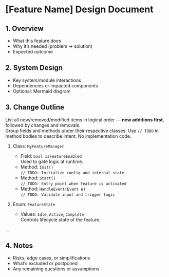 # [Feature Name] Design Document

## 1. Overview
- What this feature does
- Why it’s needed (problem → solution)
- Expected outcome

## 2. System Design
- Key system/module interactions
- Dependencies or impacted components
- Optional: Mermaid diagram

## 3. Change Outline
List all new/removed/modified items in logical order — **new additions first**, followed by changes and removals.  
Group fields and methods under their respective classes. Use `// TODO` in method bodies to describe intent. No implementation code.

1. Class: `MyFeatureManager`
   - Field: `bool isFeatureEnabled`  
     Used to gate logic at runtime.
   - Method: `Init()`  
     `// TODO: Initialize config and internal state`
   - Method: `Start()`  
     `// TODO: Entry point when feature is activated`
   - Method: `HandleEvent(Event e)`  
     `// TODO: Validate input and trigger logic`

2. Enum: `FeatureState`
   - Values: `Idle`, `Active`, `Complete`  
     Controls lifecycle state of the feature.

...

## 4. Notes
- Risks, edge cases, or simplifications
- What’s excluded or postponed
- Any remaining questions or assumptions